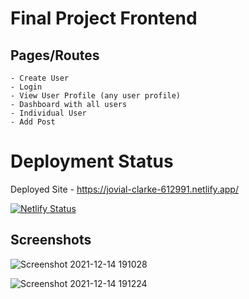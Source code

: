 # Final Project Frontend

## Pages/Routes

    - Create User
    - Login
    - View User Profile (any user profile)
    - Dashboard with all users
    - Individual User
    - Add Post

# Deployment Status
Deployed Site - https://jovial-clarke-612991.netlify.app/

[![Netlify Status](https://api.netlify.com/api/v1/badges/33528856-0539-4974-aa99-344a76b436f8/deploy-status)](https://app.netlify.com/sites/jovial-clarke-612991/deploys)

## Screenshots
![Screenshot 2021-12-14 191028](https://user-images.githubusercontent.com/60354054/146099238-95fac116-df57-4f96-ac9c-035c96957bb0.png)

![Screenshot 2021-12-14 191224](https://user-images.githubusercontent.com/60354054/146099329-a5f6ec1e-4c5b-4c35-94df-814590d627bf.png)
